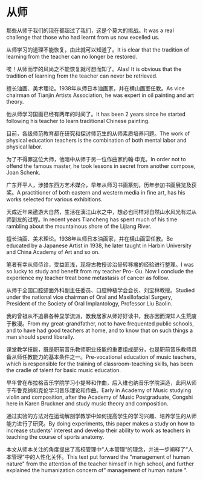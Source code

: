 # 从师

<p><span class="chinese">那些从师于我们的现在都超过了我们，这是个莫大的挑战。</span><span class="english">It was a real challenge that those who had learnt from us now excelled us.</span></p>

<p><span class="chinese">从师学习的道理不能恢复，由此就可以知道了。</span><span class="english">It is clear that the tradition of learning from the teacher can no longer be restored.</span></p>

<p><span class="chinese">唉！从师而学的风尚之不能恢复就可想而知了。</span><span class="english">Alas! It is obvious that the tradition of learning from the teacher can never be retrieved.</span></p>

<p><span class="chinese">擅长油画、美术理论。1938年从师日本油画家，并在横山画室任教。</span><span class="english">As vice chairman of Tianjin Artists Association, he was expert in oil painting and art theory.</span></p>

<p><span class="chinese">他从师学习国画已经有两年的时间了。</span><span class="english">It has been 2 years since he started following his teacher to learn traditional Chinese painting.</span></p>

<p><span class="chinese">目前，各级师范教育都在研究和探讨师范生的从师素质培养问题。</span><span class="english">The work of physical education teachers is the combination of both mental labor and physical labor.</span></p>

<p><span class="chinese">为了不得罪这位大师，他暗中从师于另一位作曲家约翰·申克。</span><span class="english">In order not to offend the famous master, he took lessons in secret from another compose, Joan Schenk.</span></p>

<p><span class="chinese">广东开平人，涉猎东西方艺术媒介，早年从师习书画篆刻，历年参加书画展览及获奖。</span><span class="english">A practitioner of both eastern and western media in fine art, has his works selected for various exhibitions.</span></p>

<p><span class="chinese">天成近年来遨游大自然，生活在漓江山水之中，想必也同样对自然山水风光有过从师到友的过程。</span><span class="english">In recent years Tiancheng has spent much of his time rambling about the mountainous shore of the Lijiang River.</span></p>

<p><span class="chinese">擅长油画、美术理论。1938年从师日本油画家，并在横山画室任教。</span><span class="english">Be educated by a Japanese Artist in 1938, he later taught in Harbin University and China Academy of Art and so on.</span></p>

<p><span class="chinese">笔者有幸从师侍诊，受益匪浅，现将古教授诊治骨转移瘤的经验进行整理。</span><span class="english">I was so lucky to study and benefit from my teacher Pro- Gu. Now I conclude the experience my teacher treat bone metastasis of cancer as follow.</span></p>

<p><span class="chinese">从师于全国口腔颌面外科副主任委员、口腔种植学会会长、刘宝林教授。</span><span class="english">Studied under the national vice chairman of Oral and Maxillofacial Surgery, President of the Society of Oral Implantology, Professor Liu Baolin.</span></p>

<p><span class="chinese">我的曾祖从不追慕各种显学流派，教我居家从师好好读书，我亦因而深知人生荒废于散漫。</span><span class="english">From my great-grandfather, not to have frequented public schools, and to have had good teachers at home, and to know that on such things a man should spend liberally.</span></p>

<p><span class="chinese">课堂教学技能，既是职前音乐教师职业技能的重要组成部分，也是职前音乐教师具备从师任教能力的基本条件之一。</span><span class="english">Pre-vocational education of music teachers, which is responsible for the training of classroom-teaching skills, has been the cradle of talent for basic music education.</span></p>

<p><span class="chinese">早年曾在布拉格音乐学院学习小提琴和作曲，后入维也纳音乐学院深造，此间从师于布鲁克纳和克伦学习音乐理论和作曲。</span><span class="english">Early in Academy of Music studying violin and composition, after the Academy of Music Postgraduate, Congshi here in Karen Bruckner and study music theory and composition.</span></p>

<p><span class="chinese">通过实验的方法对在运动解剖学教学中如何提高学生的学习兴趣、培养学生的从师能力进行了研究。</span><span class="english">By doing experiments, this paper makes a study on how to increase students' interest and develop their ability to work as teachers in teaching the course of sports anatomy.</span></p>

<p><span class="chinese">本文从师本关注的角度提出了高校管理中“人本管理”的理念，并进一步阐释了“人本管理”中的人性化关怀。</span><span class="english">This text put forward the "management of human nature" from the attention of the teacher himself in high school, and further explained the humanization concern of" management of human nature ".</span></p>

